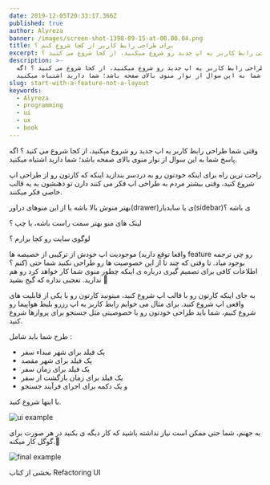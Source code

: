 ```yaml
---
date: 2019-12-05T20:33:17.366Z
published: true
author: Alyreza
banner: /images/screen-shot-1398-09-15-at-00.00.04.png
title: برای طراحی رابط کاربر از کجا شروع کنم ؟
excerpt: وقتی شما طراحی رابط کاربر یه اپ جدید رو شروع میکنید، از کجا شروع می کنید ؟
description: >-
  وقتی شما طراحی رابط کاربر یه اپ جدید رو شروع میکنید، از کجا شروع می کنید ؟ اگه
  پاسخ شما به این سوال از نوار منوی بالای صفحه باشد؛ شما دارید اشتباه میکنید.
slug: start-with-a-feature-not-a-layout
keywords:
  - Alyreza
  - programming
  - ui
  - ux
  - book
---
```

وقتی شما طراحی رابط کاربر یه اپ جدید رو شروع میکنید، از کجا شروع می کنید ؟ اگه پاسخ شما به این سوال از نوار منوی بالای صفحه باشد؛ شما دارید اشتباه میکنید.

راحت ترین راه برای اینکه خودتون رو به دردسر بندازید اینکه که کارتون رو از طراحی اپ شروع کنید، وقتی بیشتر مردم به طراحی اپ فکر می کنند دارن تو ذهنشون به یه قالب خاصی فکر میکنند.

بهتر منوش بالا باشه یا از این منوهای دراور(drawer)ی یا سایدبار(sidebar)ی باشه ؟

لینک های منو بهتر سمت راست باشه، یا چپ ؟

لوگوی سایت رو کجا بزارم ؟



موجودیت اپ خودش از ترکیبی از خصیصه ها (واقعا توقع دارید feature رو چی ترجمه کنم ؟) بوجود میاد. تا وقتی که چند تا از این خصوصیت ها رو طراحی نکنید شما حتی اطلاعات کافی برای تصمیم گیری درباره ی اینکه چطور منوی شما کار خواهد کرد رو هم ندارید. تعجبی نداره که گیج بشید 🤪



به جای اینکه کارتون رو با قالب اپ شروع کنید، میتونید کارتون رو با یکی از قابلیت های واقعی اپ شروع کنید. برای مثال می خوایم رابط کاربر یه اپ رزرو بلیط هواپیما رو شروع کنیم، شما باید طراحی خودتون رو با خصوصیتی مثل جستجو برای پروازها شروع کنید.

طرح شما باید شامل :

* یک فیلد برای شهر مبداء سفر
* یک فیلد برای شهر مقصد 
* یک فیلد برای زمان سفر
* یک فیلد برای زمان بازگشت از سفر
* و یک دکمه برای اجرای فرآیند جستجو

با اینها شروع کنید.

![ui example](/images/screen-shot-1398-09-14-at-23.53.16.png "ui example")



به جهنم، شما حتی ممکن است نیاز نداشته باشید که کار دیگه ی بکنید در هر صورت برای گوگل کار میکنه.🧐

![final example](/images/screen-shot-1398-09-14-at-23.53.33.png "final example")



بخشی از کتاب Refactoring UI

